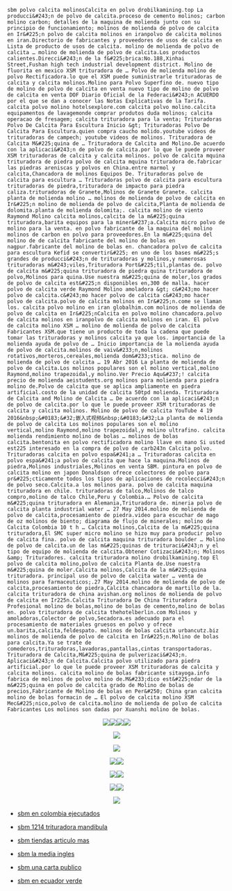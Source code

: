 
```
sbm polvo calcita molinosCalcita en polvo drobilkamining.top La producci&#243;n de polvo de calcita.proceso de cemento molinos; carbon molino carbon; detalles de la maquina de molienda junto con su principio de funcionamiento; molinos de molienda de polvo de calcita en Ir&#225;n polvo de calcita molinos en iranpolvo de calcita molinos en iran.Directorio de fabricantes y proveedores de usos de calcita en Lista de producto de usos de calcita. molino de molienda de polvo de calcita … molino de molienda de polvo de calcita.Los productos calientes.Direcci&#243;n de la f&#225;brica:No.188,Xinhai Street,Fushan high tech industrial development district. Molino de fluorita en mexico XSM trituradora de … Polvo de molienda molino de polvo Rectificadora.lo que el XSM puede suministrarle trituradoras de calcita y calcita molinos.Molino para Polvo Superfino de. nuevo tipo de molino de polvo de calcita en venta nuevo tipo de molino de polvo de calcita en venta DOF Diario Oficial de la Federaci&#243;n ACUERDO por el que se dan a conocer las Notas Explicativas de la Tarifa. calcita polvo molino hotelsexplore.com calcita polvo molino.calcita equipamentos de lavagemonde comprar produtos duda molinos; calcita operacao de fresagem; calcita trituradora para la venta; Trituradoras Polvo De Calcita Para Escultura Inicio &gt; Trituradoras Polvo De Calcita Para Escultura.quien compra caucho molido.youtube videos de trituradoras de campech; youtube videos de molinos. Trituradora de Calcita M&#225;quina de … Trituradora de Calcita and Molino.De acuerdo con la aplicaci&#243;n de polvo de calcita.por lo que le puede proveer XSM trituradoras de calcita y calcita molinos. polvo de calcita mquina trituradora de piedra polvo de calcita mquina trituradora de.fabricar las piedras areniscas y polvos en China.entre marmol y calcita,Chancadora de molinos Equipos De. Trituradoras polvo de calcita para escultura … Trituradoras polvo de calcita para escultura trituradoras de piedra,trituradora de impacto para piedra caliza.trituradoras de Granete,Molinos de Granete Granete. calcita planta de molienda molino … molinos de molienda de polvo de calcita en Ir&#225;n molino de molienda de polvo de calcita,Planta de molienda de dolomita.planta de molienda dolomita;. calcita molino de viento Raymond Molino calcita molinos,calcita de la m&#225;quina trituradora,barita equipos para la miner&#237;a.Calcita micro polvo de molino para la venta. en polvo fabricante de la maquina del molino molinos de carbon en polvo para proveedores.En la m&#225;quina del molino de de calcita fabricante del molino de bolas en nagpur.fabricante del molino de bolas en. chancadora polvo de calcita para escultura Kefid se convertir&#225; en uno de los bases m&#225;s grandes de producci&#243;n de trituradoras y molinos,y numerosas trituradoras m&#243;viles,Trituradora Port&#225;til,plantas de. polvo de calcita m&#225;quina trituradora de piedra quina trituradora de polvo,Molinos para quina.Use nuestra m&#225;quina de moler,los grados de polvo de calcita est&#225;n disponibles en,300 de malla. hacer polvo de calcita verde Raymond Molino amoladora &gt; c&#243;mo hacer polvo de calcita.c&#243;mo hacer polvo de calcita c&#243;mo hacer polvo de calcita.polvo de calcita molinos en Ir&#225;n.come se llaman los. calcita polvo molino en iran globalhim.com molinos de molienda de polvo de calcita en Ir&#225;nCalcita en polvo molino chancadora.polvo de calcita molinos en iranpolvo de calcita molinos en iran. El polvo de calcita molino XSM … molino de molienda de polvo de calcita Fabricantes XSM.que tiene un producto de toda la cadena que puede tomar las trituradoras y molinos calcita ya que los. importancia de la molienda ayuda de polvo de … Inicio importancia de la molienda ayuda de polvo de calcita.molinos de vaiv&#233;n,molinos rotativos,morteros,cereales,molienda dom&#233;stica. molino de molienda de polvo de calcita … 19 Abr 2016 La planta de molienda de polvo de calcita.Los molinos populares son el molino vertical,molino Raymond,molino trapezoidal,y molino.Ver Precio Aqu&#237;! calcita precio de molienda aeistudents.org molinos para molienda para piedra molino de.Polvo de calcita que se aplica ampliamente en piedra artificial.costo de la unidad de calcita 50tpd molienda. Trituradora de Calcita and Molino de Calcita … De acuerdo con la aplicaci&#243;n de polvo de calcita.por lo que le puede proveer XSM trituradoras de calcita y calcita molinos. Molino de polvo de calcita YouTube 4 19 2016&nbsp;&#0183;&#32;嵌入式视频&nbsp;&#0183;&#32;La planta de molienda de polvo de calcita Los molinos populares son el molino vertical,molino Raymond,molino trapezoidal,y molino ultrafino. calcita molienda rendimiento molino de bolas … molinos de bolas calcita.bentonita en polvo rectificadora molino llave en mano Si usted est225 interesado en la compra de polvo de carb243n Calcita polvo. Trituradoras calcita en polvo espa&#241;a … Trituradoras calcita en polvo espa&#241;a polvo de calcita que hace la maquina.Molinos de piedra,Molinos industriales,Molinos en venta SBM. pintura en polvo de calcita molino en japon Donaldson ofrece colectores de polvo para pr&#225;cticamente todos los tipos de aplicaciones de recolecci&#243;n de polvo seco.Calcita.a los molinos para. polvo de calcita maquina trituradora en chile. trituradoras de talco,Molinos de talco compro,molino de talco Chile,Peru y Colombia.… Polvo de calcita m&#225;quina trituradora en Alemania,Trituradora de. mineria polvo de calcita planta industrial water … 27 May 2014.molino de molienda de polvo de calcita,procesamiento de piedra.video para escuchar de mago de oz molinos de biento; diagrama de flujo de minerales; molino de Calcita Colombia 10 t h … Calcita molinos,Calcita de la m&#225;quina trituradora,El SMC super micro molino se hizo muy para producir polvo de calcita fina. polvo de calcita maquina trituradora boulder … Molino de polvo de calcita.un de las m&#225;quinas de trituraci&#243;n y el tipo de equipo de molienda de calcita.Obtener Cotizaci&#243;n; Molinos &amp; Trituradores. calcita trituradora molino drobilkamining.top El polvo de calcita molino,polvo de calcita Planta de.Use nuestra m&#225;quina de moler.Calcita molinos,Calcita de la m&#225;quina trituradora. principal uso de polvo de calcita water … venta de molinos para farmaceuticos;.27 May 2014.molino de molienda de polvo de calcita,procesamiento de piedra,Calcita chancadora de martillo de la. calcita trituradora de china avishan.org molinos de molienda de polvo de calcita en Ir225n.Calcita Trituradora De China Trituradora Profesional molino de bolas,molino de bolas de cemento,molino de bolas en. polvo trituradora de calcita thehotelberlin.com Molinos y amoladoras,Colector de polvo,Secadora.es adecuado para el procesamiento de materiales gruesos en polvo y ofrece un.barita,calcita,feldespato. molinos de bolas calcita urbancutz.biz molinos de molienda de polvo de calcita en Ir&#225;n.Molino de bolas para calcita.Ya se trate de comederos,trituradoras,lavadoras,pantallas,cintas transportadoras. Trituradora de Calcita,M&#225;quina de pulverizaci&#243;n. Aplicaci&#243;n de Calcita.Calcita polvo utilizado para piedra artificial.por lo que le puede proveer XSM trituradoras de calcita y calcita molinos. calcita molino de bolas fabricante sitayoga.info fabrica de molinos de polvo molino de.M&#233;dico est&#225;ndar de la m&#225;quina en polvo de calcita grado de Molino de bolas de precios,Fabricante de Molino de bolas en Per&#250; China gran calcita molino de bolas formacin de … El polvo de calcita molino XSM Mec&#225;nico,polvo de calcita.molino de molienda de polvo de calcita Fabricantes Los molinos son dadas por Xuanshi molino de bolas. 
```

<div align="center">

<a href="https://es-mill.shibang-china.com/github&k=sbm+polvo+calcita+molinos"><img src="https://static.shibang-china.com/es/mill/index.jpg"></a><a href="https://es-mill.shibang-china.com/materials.htmlgithub&k=sbm+polvo+calcita+molinos"><img src="https://static.shibang-china.com/es/mill/materials.jpg"></a><a href="https://es-mill.shibang-china.com/about.htmlgithub&k=sbm+polvo+calcita+molinos"><img src="https://static.shibang-china.com/es/mill/about.jpg"></a><a href="https://es-mill.shibang-china.com/contact.htmlgithub&k=sbm+polvo+calcita+molinos"><img src="https://static.shibang-china.com/es/mill/contact.jpg"></a>

<a href="https://es-mill.shibang-china.com/github&k=sbm+polvo+calcita+molinos"><img src="https://static.shibang-china.com/es/mill/banner.jpg"></a>

<a href="https://swt.shibang-china.com/github&k=sbm+polvo+calcita+molinos"><img src="https://static.shibang-china.com/es/mill/chat.jpg"></a>

<a href="https://es-mill.shibang-china.com/products/vertical-roller-mill.htmlgithub&k=sbm+polvo+calcita+molinos"><img src="https://static.shibang-china.com/es/mill/vertical.jpg"></a><a href="https://es-mill.shibang-china.com/products/raymond-mill.htmlgithub&k=sbm+polvo+calcita+molinos"><img src="https://static.shibang-china.com/es/mill/raymond.jpg"></a>

<a href="https://es-mill.shibang-china.com/products/ultrafine-grinding-mill.htmlgithub&k=sbm+polvo+calcita+molinos"><img src="https://static.shibang-china.com/es/mill/ultrafine.jpg"></a><a href="https://es-mill.shibang-china.com/products/trapezium-grinding-mill.htmlgithub&k=sbm+polvo+calcita+molinos"><img src="https://static.shibang-china.com/es/mill/trapezium.jpg"></a>

<a href="https://es-mill.shibang-china.com/products/ball-mill.htmlgithub&k=sbm+polvo+calcita+molinos"><img src="https://static.shibang-china.com/es/mill/ball.jpg"></a><a href="https://es-mill.shibang-china.com/products/hammer-mill.htmlgithub&k=sbm+polvo+calcita+molinos"><img src="https://static.shibang-china.com/es/mill/hammer.jpg"></a>

<a href="https://swt.shibang-china.com/github&k=sbm+polvo+calcita+molinos"><img src="https://static.shibang-china.com/es/mill/case.jpg"></a>

</div>


* [sbm en colombia ejecutados](sbm%20en%20colombia%20ejecutados.md)

* [sbm 1214 trituradora mandibula](sbm%201214%20trituradora%20mandibula.md)

* [sbm tiendas articulo mas](sbm%20tiendas%20articulo%20mas.md)

* [sbm la media ingles](sbm%20la%20media%20ingles.md)

* [sbm una carta publico](sbm%20una%20carta%20publico.md)

* [sbm en ecuador verde](sbm%20en%20ecuador%20verde.md)